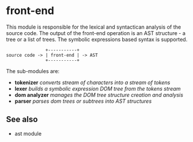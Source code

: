 front-end
=========

This module is responsible for the lexical and syntactican analysis of the source code.
The output of the front-end operation is an AST structure - a tree or a list of trees.
The symbolic expressions based syntax is supported.

                   +-----------+
    source code -> | front-end | -> AST
                   +-----------+

The sub-modules are:
 * **tokenizer**        _converts stream of characters into a stream of tokens_
 * **lexer**            _builds a symbolic expression DOM tree from the tokens stream_
 * **dom analyzer**     _manages the DOM tree structure creation and analysis_
 * **parser**           _parses dom trees or subtrees into AST structures_

See also
--------
 * ast module

